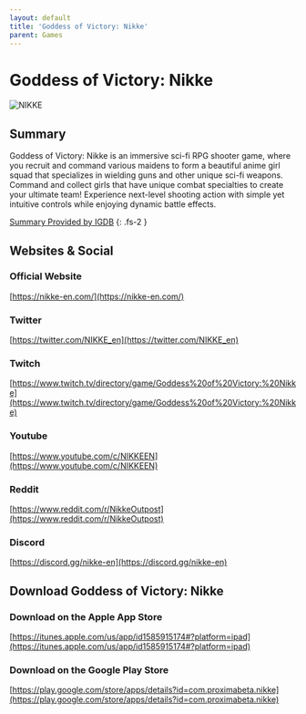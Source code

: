 ```yaml
---
layout: default
title: 'Goddess of Victory: Nikke'
parent: Games
---
```


# Goddess of Victory: Nikke

![NIKKE](https://cdn.discordapp.com/emojis/1323743264632995982.png)

## Summary

Goddess of Victory: Nikke is an immersive sci-fi RPG shooter game, where you recruit and command various maidens to form a beautiful anime girl squad that specializes in wielding guns and other unique sci-fi weapons. Command and collect girls that have unique combat specialties to create your ultimate team! Experience next-level shooting action with simple yet intuitive controls while enjoying dynamic battle effects.

[Summary Provided by IGDB](https://www.igdb.com/games/goddess-of-victory-nikke--1)
{: .fs-2 }

## Websites & Social

### Official Website

[https://nikke-en.com/](https://nikke-en.com/)

### Twitter

[https://twitter.com/NIKKE_en](https://twitter.com/NIKKE_en)

### Twitch

[https://www.twitch.tv/directory/game/Goddess%20of%20Victory:%20Nikke](https://www.twitch.tv/directory/game/Goddess%20of%20Victory:%20Nikke)

### Youtube

[https://www.youtube.com/c/NIKKEEN](https://www.youtube.com/c/NIKKEEN)

### Reddit

[https://www.reddit.com/r/NikkeOutpost](https://www.reddit.com/r/NikkeOutpost)

### Discord

[https://discord.gg/nikke-en](https://discord.gg/nikke-en)

## Download Goddess of Victory: Nikke

### Download on the Apple App Store

[https://itunes.apple.com/us/app/id1585915174#?platform=ipad](https://itunes.apple.com/us/app/id1585915174#?platform=ipad)

### Download on the Google Play Store

[https://play.google.com/store/apps/details?id=com.proximabeta.nikke](https://play.google.com/store/apps/details?id=com.proximabeta.nikke)